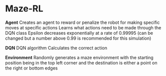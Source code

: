# Maze-RL

**Agent**
Creates an agent to reward or penalize the robot for making specific moves at specific actions
Learns what actions need to be made through the DQN class
Epsilon decreases exponentially at a rate of 0.99995 (can be changed but a number above 0.99 is recommended for this simulation)

**DQN**
DQN algorithm
Calculates the correct action

**Environment**
Randomly generates a maze environment with the starting position being in the top left corner and the destination is either a point on the right or bottom edges
